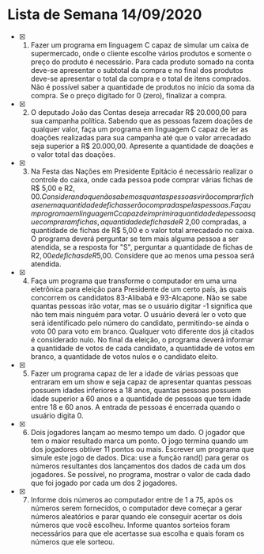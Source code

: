 # Lista de Semana 14/09/2020

- [X] 1. Fazer um programa em linguagem C capaz de simular um caixa de supermercado, onde o cliente escolhe vários produtos e somente o preço do produto é necessário. Para cada produto somado na conta deve-se apresentar o subtotal da compra e no final dos produtos deve-se apresentar o total da compra e o total de itens comprados. Não é possível saber a quantidade de produtos no início da soma da compra. Se o preço digitado for 0 (zero), finalizar a compra.

- [X] 2. O deputado João das Contas deseja arrecadar R$ 20.000,00 para sua campanha política. Sabendo que as pessoas fazem doações de qualquer valor, faça um programa em linguagem C capaz de ler as doações realizadas para sua campanha até que o valor arrecadado seja superior a R$ 20.000,00. Apresente a quantidade de doações e o valor total das doações.

- [X] 3. Na Festa das Nações em Presidente Epitácio é necessário realizar o controle do caixa, onde cada pessoa pode comprar várias fichas de R$ 5,00 e R$2,00. Considerando que não sabemos quantas pessoas virão comprar fichas e nem a quantidade de fichas serão compradas pelas pessoas. Faça um programa em linguagem C capaz de imprimir a quantidade de pessoas que compraram fichas, a quantidade de fichas de R$ 2,00 compradas, a quantidade de fichas de R$ 5,00 e o valor total arrecadado no caixa. O programa deverá perguntar se tem mais alguma pessoa a ser atendida, se a resposta for "S", perguntar a quantidade de fichas de R$2,00 e de fichas de R$5,00. Considere que ao menos uma pessoa será atendida.

- [X] 4. Faça um programa que transforme o computador em uma urna eletrônica para eleição para Presidente de um certo país, às quais concorrem os candidatos 83-Alibabá e 93-Alcapone. Não se sabe quantas pessoas irão votar, mas se o usuário digitar -1 significa que não tem mais ninguém para votar. O usuário deverá ler o voto que será identificado pelo número do candidato, permitindo-se ainda o voto 00 para voto em branco. Qualquer voto diferente dos já citados é considerado nulo. No final da eleição, o programa deverá informar a quantidade de votos de cada candidato, a quantidade de votos em branco, a quantidade de votos nulos e o candidato eleito.

- [X] 5. Fazer um programa capaz de ler a idade de várias pessoas que entraram em um show e seja capaz de apresentar quantas pessoas possuem idades inferiores a 18 anos, quantas pessoas possuem idade superior a 60 anos e a quantidade de pessoas que tem idade entre 18 e 60 anos. A entrada de pessoas é encerrada quando o usuário digita 0.

- [X] 6. Dois jogadores lançam ao mesmo tempo um dado. O jogador que tem o maior resultado marca um ponto. O jogo termina quando um dos jogadores obtiver 11 pontos ou mais. Escrever um programa que simule este jogo de dados. Dica: use a função rand() para gerar os números resultantes dos lançamentos dos dados de cada um dos jogadores. Se possível, no programa, mostrar o valor de cada dado que foi jogado por cada um dos 2 jogadores.

- [X] 7. Informe dois números ao computador entre de 1 a 75, após os números serem fornecidos, o computador deve começar a gerar números aleatórios e parar quando ele conseguir acertar os dois números que você escolheu. Informe quantos sorteios foram necessários para que ele acertasse sua escolha e quais foram os números que ele sorteou.
